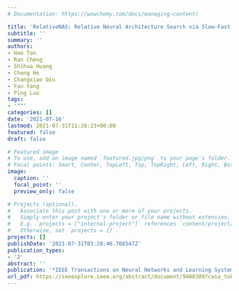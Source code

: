 ```yaml
---
# Documentation: https://wowchemy.com/docs/managing-content/

title: 'RelativeNAS: Relative Neural Architecture Search via Slow-Fast Learning'
subtitle: ''
summary: ''
authors:
- Hao Tan
- Ran Cheng
- Shihua Huang
- Cheng He
- Changxiao Qiu
- Fan Yang
- Ping Luo
tags:
- '""'
categories: []
date: '2021-07-16'
lastmod: 2021-07-31T11:28:23+08:00
featured: false
draft: false

# Featured image
# To use, add an image named `featured.jpg/png` to your page's folder.
# Focal points: Smart, Center, TopLeft, Top, TopRight, Left, Right, BottomLeft, Bottom, BottomRight.
image:
  caption: ''
  focal_point: ''
  preview_only: false

# Projects (optional).
#   Associate this post with one or more of your projects.
#   Simply enter your project's folder or file name without extension.
#   E.g. `projects = ["internal-project"]` references `content/project/deep-learning/index.md`.
#   Otherwise, set `projects = []`.
projects: []
publishDate: '2021-07-31T03:28:46.708547Z'
publication_types:
- '2'
abstract: ''
publication: '*IEEE Transactions on Neural Networks and Learning Systems*'
url_pdf: https://ieeexplore.ieee.org/abstract/document/9488309?casa_token=wuSuzsQT7b8AAAAA:C3oGTSAQTaSBEOzdTwDiGXDIIQy_DdIPLAc_Wr4mpLdaDiv3kpebMPDnL2bk33zplLehrv0a-SBm
---
```

